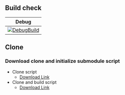 ## Build check
|Debug|
|:---:|
|[![DebugBuild](https://github.com/Souto-Naitou/TD2_02_Prototype/actions/workflows/main.yml/badge.svg?event=push)](https://github.com/Souto-Naitou/TD2_02_Prototype/actions/workflows/main.yml)|

## Clone
### Download clone and initialize submodule script
- Clone script
  - [Download Link](https://nihonkogakuin-my.sharepoint.com/:u:/g/personal/k023g0031_m_neec_ac_jp/EXr8zTy_XLZJhztklq00XUIBovrBZZSASHeajL6egBD9lg?e=yJhaMl)
- Clone and build script
  - [Download Link](https://nihonkogakuin-my.sharepoint.com/:u:/g/personal/k023g0031_m_neec_ac_jp/ERAfsZSyUiVDmBk-w__bVg8BnaJhtx_NhFwzldNeMzcfqw?e=Y4qn8g)
